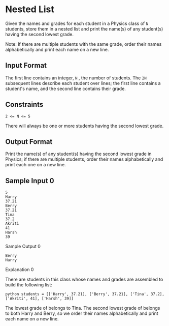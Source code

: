 # Nested List

Given the names and grades for each student in a Physics class of `N` students, store them in a nested list and print the name(s) of any student(s) having the second lowest grade.

Note: If there are multiple students with the same grade, order their names alphabetically and print each name on a new line.

## Input Format

The first line contains an integer, `N` , the number of students.
The `2N` subsequent lines describe each student over  lines; the first line contains a student's name, and the second line contains their grade.

## Constraints
```
2 <= N <= 5
```
There will always be one or more students having the second lowest grade.

## Output Format

Print the name(s) of any student(s) having the second lowest grade in Physics; if there are multiple students, order their names alphabetically and print each one on a new line.

## Sample Input 0

```
5
Harry
37.21
Berry
37.21
Tina
37.2
Akriti
41
Harsh
39
```

Sample Output 0

```
Berry
Harry
```

Explanation 0

There are  students in this class whose names and grades are assembled to build the following list:
```
python students = [['Harry', 37.21], ['Berry', 37.21], ['Tina', 37.2], ['Akriti', 41], ['Harsh', 39]]
```
The lowest grade of  belongs to Tina. The second lowest grade of  belongs to both Harry and Berry, so we order their names alphabetically and print each name on a new line.